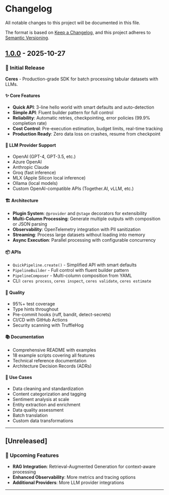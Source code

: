 # Changelog

All notable changes to this project will be documented in this file.

The format is based on [Keep a Changelog](https://keepachangelog.com/en/1.0.0/),
and this project adheres to [Semantic Versioning](https://semver.org/spec/v2.0.0.html).

## [1.0.0] - 2025-10-27

### 🎉 Initial Release

**Ceres** - Production-grade SDK for batch processing tabular datasets with LLMs.

#### ✨ Core Features

- **Quick API**: 3-line hello world with smart defaults and auto-detection
- **Simple API**: Fluent builder pattern for full control
- **Reliability**: Automatic retries, checkpointing, error policies (99.9% completion rate)
- **Cost Control**: Pre-execution estimation, budget limits, real-time tracking
- **Production Ready**: Zero data loss on crashes, resume from checkpoint

#### 🔌 LLM Provider Support

- OpenAI (GPT-4, GPT-3.5, etc.)
- Azure OpenAI
- Anthropic Claude
- Groq (fast inference)
- MLX (Apple Silicon local inference)
- Ollama (local models)
- Custom OpenAI-compatible APIs (Together.AI, vLLM, etc.)

#### 🏗️ Architecture

- **Plugin System**: `@provider` and `@stage` decorators for extensibility
- **Multi-Column Processing**: Generate multiple outputs with composition or JSON parsing
- **Observability**: OpenTelemetry integration with PII sanitization
- **Streaming**: Process large datasets without loading into memory
- **Async Execution**: Parallel processing with configurable concurrency

#### 📦 APIs

- `QuickPipeline.create()` - Simplified API with smart defaults
- `PipelineBuilder` - Full control with fluent builder pattern
- `PipelineComposer` - Multi-column composition from YAML
- CLI: `ceres process`, `ceres inspect`, `ceres validate`, `ceres estimate`

#### 🧪 Quality

- 95%+ test coverage
- Type hints throughout
- Pre-commit hooks (ruff, bandit, detect-secrets)
- CI/CD with GitHub Actions
- Security scanning with TruffleHog

#### 📚 Documentation

- Comprehensive README with examples
- 18 example scripts covering all features
- Technical reference documentation
- Architecture Decision Records (ADRs)

#### 🎯 Use Cases

- Data cleaning and standardization
- Content categorization and tagging
- Sentiment analysis at scale
- Entity extraction and enrichment
- Data quality assessment
- Batch translation
- Custom data transformations

---

## [Unreleased]

### 🚀 Upcoming Features

- **RAG Integration**: Retrieval-Augmented Generation for context-aware processing
- **Enhanced Observability**: More metrics and tracing options
- **Additional Providers**: More LLM provider integrations

---

[1.0.0]: https://github.com/ptimizeroracle/Ceres/releases/tag/v1.0.0
